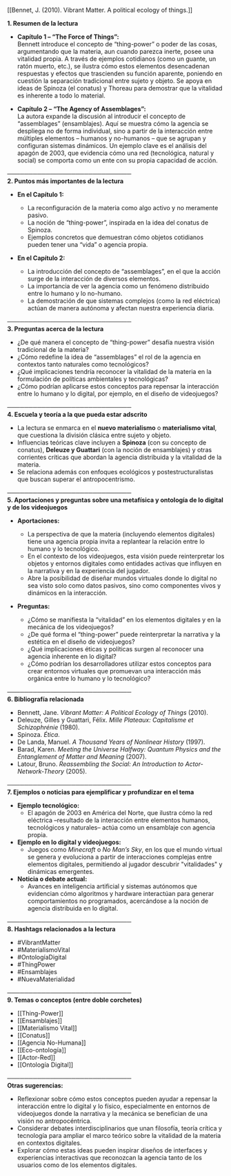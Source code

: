 [[Bennet, J. (2010). Vibrant Matter. A political ecology of things.]]

**1. Resumen de la lectura**

- **Capítulo 1 – “The Force of Things”:**  
    Bennett introduce el concepto de “thing-power” o poder de las cosas, argumentando que la materia, aun cuando parezca inerte, posee una vitalidad propia. A través de ejemplos cotidianos (como un guante, un ratón muerto, etc.), se ilustra cómo estos elementos desencadenan respuestas y efectos que trascienden su función aparente, poniendo en cuestión la separación tradicional entre sujeto y objeto. Se apoya en ideas de Spinoza (el conatus) y Thoreau para demostrar que la vitalidad es inherente a todo lo material.
    
- **Capítulo 2 – “The Agency of Assemblages”:**  
    La autora expande la discusión al introducir el concepto de “assemblages” (ensamblajes). Aquí se muestra cómo la agencia se despliega no de forma individual, sino a partir de la interacción entre múltiples elementos – humanos y no-humanos – que se agrupan y configuran sistemas dinámicos. Un ejemplo clave es el análisis del apagón de 2003, que evidencia cómo una red (tecnológica, natural y social) se comporta como un ente con su propia capacidad de acción.
    

─────────────────────────────  
**2. Puntos más importantes de la lectura**

- **En el Capítulo 1:**
    
    - La reconfiguración de la materia como algo activo y no meramente pasivo.
    - La noción de “thing-power”, inspirada en la idea del conatus de Spinoza.
    - Ejemplos concretos que demuestran cómo objetos cotidianos pueden tener una “vida” o agencia propia.
- **En el Capítulo 2:**
    
    - La introducción del concepto de “assemblages”, en el que la acción surge de la interacción de diversos elementos.
    - La importancia de ver la agencia como un fenómeno distribuido entre lo humano y lo no-humano.
    - La demostración de que sistemas complejos (como la red eléctrica) actúan de manera autónoma y afectan nuestra experiencia diaria.

─────────────────────────────  
**3. Preguntas acerca de la lectura**

- ¿De qué manera el concepto de “thing-power” desafía nuestra visión tradicional de la materia?
- ¿Cómo redefine la idea de “assemblages” el rol de la agencia en contextos tanto naturales como tecnológicos?
- ¿Qué implicaciones tendría reconocer la vitalidad de la materia en la formulación de políticas ambientales y tecnológicas?
- ¿Cómo podrían aplicarse estos conceptos para repensar la interacción entre lo humano y lo digital, por ejemplo, en el diseño de videojuegos?

─────────────────────────────  
**4. Escuela y teoría a la que pueda estar adscrito**

- La lectura se enmarca en el **nuevo materialismo** o **materialismo vital**, que cuestiona la división clásica entre sujeto y objeto.
- Influencias teóricas clave incluyen a **Spinoza** (con su concepto de conatus), **Deleuze y Guattari** (con la noción de ensamblajes) y otras corrientes críticas que abordan la agencia distribuida y la vitalidad de la materia.
- Se relaciona además con enfoques ecológicos y postestructuralistas que buscan superar el antropocentrismo.

─────────────────────────────  
**5. Aportaciones y preguntas sobre una metafísica y ontología de lo digital y de los videojuegos**

- **Aportaciones:**
    
    - La perspectiva de que la materia (incluyendo elementos digitales) tiene una agencia propia invita a replantear la relación entre lo humano y lo tecnológico.
    - En el contexto de los videojuegos, esta visión puede reinterpretar los objetos y entornos digitales como entidades activas que influyen en la narrativa y en la experiencia del jugador.
    - Abre la posibilidad de diseñar mundos virtuales donde lo digital no sea visto solo como datos pasivos, sino como componentes vivos y dinámicos en la interacción.
- **Preguntas:**
    
    - ¿Cómo se manifiesta la “vitalidad” en los elementos digitales y en la mecánica de los videojuegos?
    - ¿De qué forma el “thing-power” puede reinterpretar la narrativa y la estética en el diseño de videojuegos?
    - ¿Qué implicaciones éticas y políticas surgen al reconocer una agencia inherente en lo digital?
    - ¿Cómo podrían los desarrolladores utilizar estos conceptos para crear entornos virtuales que promuevan una interacción más orgánica entre lo humano y lo tecnológico?

─────────────────────────────  
**6. Bibliografía relacionada**

- Bennett, Jane. _Vibrant Matter: A Political Ecology of Things_ (2010).
- Deleuze, Gilles y Guattari, Félix. _Mille Plateaux: Capitalisme et Schizophrénie_ (1980).
- Spinoza. _Ética_.
- De Landa, Manuel. _A Thousand Years of Nonlinear History_ (1997).
- Barad, Karen. _Meeting the Universe Halfway: Quantum Physics and the Entanglement of Matter and Meaning_ (2007).
- Latour, Bruno. _Reassembling the Social: An Introduction to Actor-Network-Theory_ (2005).

─────────────────────────────  
**7. Ejemplos o noticias para ejemplificar y profundizar en el tema**

- **Ejemplo tecnológico:**
    - El apagón de 2003 en América del Norte, que ilustra cómo la red eléctrica –resultado de la interacción entre elementos humanos, tecnológicos y naturales– actúa como un ensamblaje con agencia propia.
- **Ejemplo en lo digital y videojuegos:**
    - Juegos como _Minecraft_ o _No Man’s Sky_, en los que el mundo virtual se genera y evoluciona a partir de interacciones complejas entre elementos digitales, permitiendo al jugador descubrir "vitalidades" y dinámicas emergentes.
- **Noticia o debate actual:**
    - Avances en inteligencia artificial y sistemas autónomos que evidencian cómo algoritmos y hardware interactúan para generar comportamientos no programados, acercándose a la noción de agencia distribuida en lo digital.

─────────────────────────────  
**8. Hashtags relacionados a la lectura**

- #VibrantMatter
- #MaterialismoVital
- #OntologíaDigital
- #ThingPower
- #Ensamblajes
- #NuevaMaterialidad

─────────────────────────────  
**9. Temas o conceptos (entre doble corchetes)**

- [[Thing-Power]]
- [[Ensamblajes]]
- [[Materialismo Vital]]
- [[Conatus]]
- [[Agencia No-Humana]]
- [[Eco-ontología]]
- [[Actor-Red]]
- [[Ontología Digital]]

─────────────────────────────  
**Otras sugerencias:**

- Reflexionar sobre cómo estos conceptos pueden ayudar a repensar la interacción entre lo digital y lo físico, especialmente en entornos de videojuegos donde la narrativa y la mecánica se benefician de una visión no antropocéntrica.
- Considerar debates interdisciplinarios que unan filosofía, teoría crítica y tecnología para ampliar el marco teórico sobre la vitalidad de la materia en contextos digitales.
- Explorar cómo estas ideas pueden inspirar diseños de interfaces y experiencias interactivas que reconozcan la agencia tanto de los usuarios como de los elementos digitales.